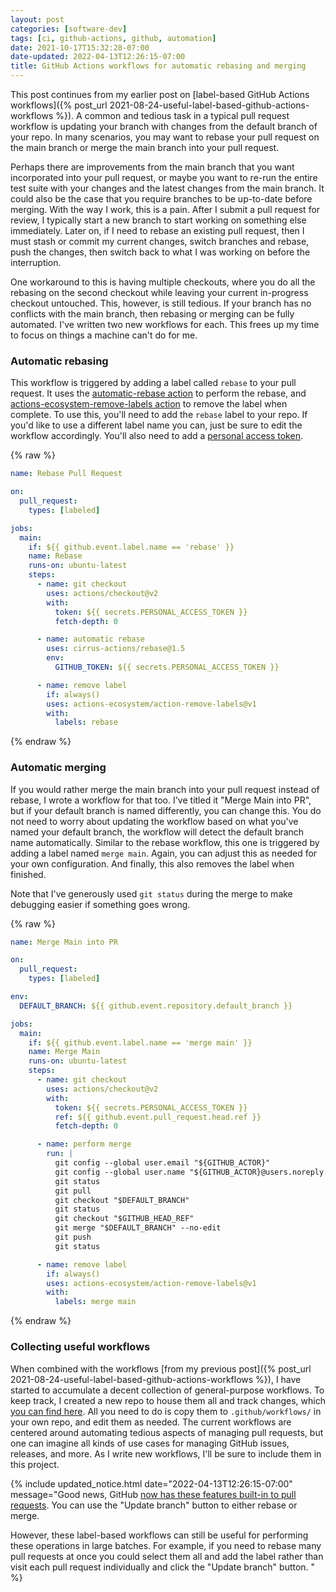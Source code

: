 ```yaml
---
layout: post
categories: [software-dev]
tags: [ci, github-actions, github, automation]
date: 2021-10-17T15:32:28-07:00
date-updated: 2022-04-13T12:26:15-07:00
title: GitHub Actions workflows for automatic rebasing and merging
---
```


This post continues from my earlier post on [label-based GitHub Actions workflows]({% post_url 2021-08-24-useful-label-based-github-actions-workflows %}). A common and tedious task in a typical pull request workflow is updating your branch with changes from the default branch of your repo. In many scenarios, you may want to rebase your pull request on the main branch or merge the main branch into your pull request.

<!--excerpt-->

Perhaps there are improvements from the main branch that you want incorporated into your pull request, or maybe you want to re-run the entire test suite with your changes and the latest changes from the main branch. It could also be the case that you require branches to be up-to-date before merging. With the way I work, this is a pain. After I submit a pull request for review, I typically start a new branch to start working on something else immediately. Later on, if I need to rebase an existing pull request, then I must stash or commit my current changes, switch branches and rebase, push the changes, then switch back to what I was working on before the interruption.

One workaround to this is having multiple checkouts, where you do all the rebasing on the second checkout while leaving your current in-progress checkout untouched. This, however, is still tedious. If your branch has no conflicts with the main branch, then rebasing or merging can be fully automated. I've written two new workflows for each. This frees up my time to focus on things a machine can't do for me.

### Automatic rebasing

This workflow is triggered by adding a label called `rebase` to your pull request. It uses the [automatic-rebase action](https://github.com/marketplace/actions/automatic-rebase) to perform the rebase, and [actions-ecosystem-remove-labels action](https://github.com/marketplace/actions/actions-ecosystem-remove-labels) to remove the label when complete. To use this, you'll need to add the `rebase` label to your repo. If you'd like to use a different label name you can, just be sure to edit the workflow accordingly. You'll also need to add a [personal access token](https://docs.github.com/en/authentication/keeping-your-account-and-data-secure/creating-a-personal-access-token).

{% raw %}
```yaml
name: Rebase Pull Request

on:
  pull_request:
    types: [labeled]

jobs:
  main:
    if: ${{ github.event.label.name == 'rebase' }}
    name: Rebase
    runs-on: ubuntu-latest
    steps:
      - name: git checkout
        uses: actions/checkout@v2
        with:
          token: ${{ secrets.PERSONAL_ACCESS_TOKEN }}
          fetch-depth: 0

      - name: automatic rebase
        uses: cirrus-actions/rebase@1.5
        env:
          GITHUB_TOKEN: ${{ secrets.PERSONAL_ACCESS_TOKEN }}

      - name: remove label
        if: always()
        uses: actions-ecosystem/action-remove-labels@v1
        with:
          labels: rebase
```
{% endraw %}

### Automatic merging

If you would rather merge the main branch into your pull request instead of rebase, I wrote a workflow for that too. I've titled it "Merge Main into PR", but if your default branch is named differently, you can change this. You do not need to worry about updating the workflow based on what you've named your default branch, the workflow will detect the default branch name automatically. Similar to the rebase workflow, this one is triggered by adding a label named `merge main`. Again, you can adjust this as needed for your own configuration. And finally, this also removes the label when finished.

Note that I've generously used `git status` during the merge to make debugging easier if something goes wrong.

{% raw %}
```yaml
name: Merge Main into PR

on:
  pull_request:
    types: [labeled]

env:
  DEFAULT_BRANCH: ${{ github.event.repository.default_branch }}

jobs:
  main:
    if: ${{ github.event.label.name == 'merge main' }}
    name: Merge Main
    runs-on: ubuntu-latest
    steps:
      - name: git checkout
        uses: actions/checkout@v2
        with:
          token: ${{ secrets.PERSONAL_ACCESS_TOKEN }}
          ref: ${{ github.event.pull_request.head.ref }}
          fetch-depth: 0

      - name: perform merge
        run: |
          git config --global user.email "${GITHUB_ACTOR}"
          git config --global user.name "${GITHUB_ACTOR}@users.noreply.github.com"
          git status
          git pull
          git checkout "$DEFAULT_BRANCH"
          git status
          git checkout "$GITHUB_HEAD_REF"
          git merge "$DEFAULT_BRANCH" --no-edit
          git push
          git status

      - name: remove label
        if: always()
        uses: actions-ecosystem/action-remove-labels@v1
        with:
          labels: merge main
```
{% endraw %}

### Collecting useful workflows

When combined with the workflows [from my previous post]({% post_url 2021-08-24-useful-label-based-github-actions-workflows %}), I have started to accumulate a decent collection of general-purpose workflows. To keep track, I created a new repo to house them all and track changes, which [you can find here](https://github.com/jessesquires/gh-workflows). All you need to do is copy them to `.github/workflows/` in your own repo, and edit them as needed. The current workflows are centered around automating tedious aspects of managing pull requests, but one can imagine all kinds of use cases for managing GitHub issues, releases, and more. As I write new workflows, I'll be sure to include them in this project.

{% include updated_notice.html
date="2022-04-13T12:26:15-07:00"
message="Good news, GitHub [now has these features built-in to pull requests](https://github.blog/changelog/2022-02-03-more-ways-to-keep-your-pull-request-branch-up-to-date/). You can use the \"Update branch\" button to either rebase or merge.

However, these label-based workflows can still be useful for performing these operations in large batches. For example, if you need to rebase many pull requests at once you could select them all and add the label rather than visit each pull request individually and click the \"Update branch\" button.
" %}
